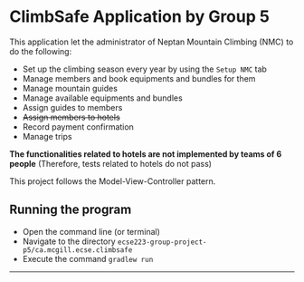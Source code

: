 # ClimbSafe Application by Group 5

This application let the administrator of Neptan Mountain Climbing (NMC) to do the following:

- Set up the climbing season every year by using the `Setup NMC` tab
- Manage members and book equipments and bundles for them
- Manage mountain guides
- Manage available equipments and bundles
- Assign guides to members
- ~~Assign members to hotels~~
- Record payment confirmation
- Manage trips

**The functionalities related to hotels are not implemented by teams of 6 people** (Therefore, tests related to hotels do not pass)

This project follows the Model-View-Controller pattern.

## Running the program

- Open the command line (or terminal)
- Navigate to the directory `ecse223-group-project-p5/ca.mcgill.ecse.climbsafe`
- Execute the command `gradlew run`

___
